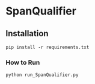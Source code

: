 # SpanQualifier

## Installation
```angular2html
pip install -r requirements.txt
```


### How to Run
```angular2html
python run_SpanQualifier.py 
```
